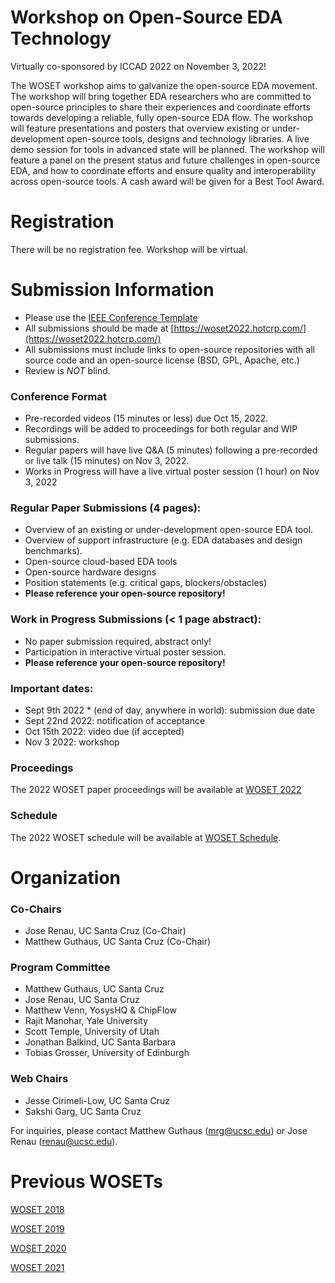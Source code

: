 
# Workshop on Open-Source EDA Technology

Virtually co-sponsored by ICCAD 2022 on November 3, 2022!

The WOSET workshop aims to galvanize the open-source EDA movement. The
workshop will bring together EDA researchers who are committed to
open-source principles to share their experiences and coordinate
efforts towards developing a reliable, fully open-source EDA flow. The
workshop will feature presentations and posters that overview existing
or under-development open-source tools, designs and technology
libraries. A live demo session for tools in advanced state will be
planned. The workshop will feature a panel on the present status and
future challenges in open-source EDA, and how to coordinate efforts
and ensure quality and interoperability across open-source tools. A
cash award will be given for a Best Tool Award.

# Registration

There will be no registration fee. Workshop will be virtual.

# Submission Information

* Please use the [IEEE Conference Template](https://www.ieee.org/conferences/publishing/templates.html)
* All submissions should be made at [https://woset2022.hotcrp.com/](https://woset2022.hotcrp.com/)
* All submissions must include links to open-source repositories with all source code and an open-source license (BSD, GPL, Apache, etc.)
* Review is *NOT* blind.

### Conference Format
* Pre-recorded videos (15 minutes or less) due Oct 15, 2022.
* Recordings will be added to proceedings for both regular and WIP submissions.
* Regular papers will have live Q&A (5 minutes) following a pre-recorded or live talk (15 minutes) on Nov 3, 2022.
* Works in Progress will have a live virtual poster session (1 hour) on Nov 3, 2022

### Regular Paper Submissions (4 pages):
* Overview of an existing or under-development open-source EDA tool.
* Overview of support infrastructure (e.g. EDA databases and design benchmarks).
* Open-source cloud-based EDA tools
* Open-source hardware designs
* Position statements (e.g. critical gaps, blockers/obstacles)
* **Please reference your open-source repository!**

### Work in Progress Submissions (< 1 page abstract):
* No paper submission required, abstract only!
* Participation in interactive virtual poster session.
* **Please reference your open-source repository!**

### Important dates:
* Sept 9th 2022 * (end of day, anywhere in world): submission due date
* Sept 22nd 2022: notification of acceptance
* Oct 15th 2022: video due (if accepted)
* Nov 3 2022: workshop

### Proceedings

The 2022 WOSET paper proceedings will be available at
[WOSET 2022](WOSET2022.md)

### Schedule

The 2022 WOSET schedule will be available at
[WOSET Schedule](WOSET2022-schedule.md).

# Organization

### Co-Chairs
* Jose Renau, UC Santa Cruz (Co-Chair)
* Matthew Guthaus, UC Santa Cruz (Co-Chair)

### Program Committee
* Matthew Guthaus, UC Santa Cruz
* Jose Renau, UC Santa Cruz
* Matthew Venn, YosysHQ & ChipFlow
* Rajit Manohar, Yale University
* Scott Temple, University of Utah
* Jonathan Balkind, UC Santa Barbara
* Tobias Grosser, University of Edinburgh


### Web Chairs
* Jesse Cirimeli-Low, UC Santa Cruz
* Sakshi Garg, UC Santa Cruz

For inquiries, please contact Matthew Guthaus (mrg@ucsc.edu) or Jose Renau (renau@ucsc.edu).

# Previous WOSETs

[WOSET 2018](WOSET2018.md)

[WOSET 2019](WOSET2019.md)

[WOSET 2020](WOSET2020.md)

[WOSET 2021](WOSET2021.md)
